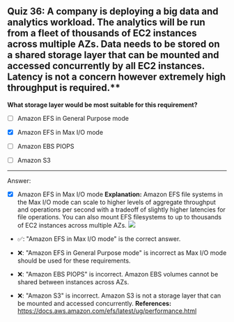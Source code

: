 ## Quiz 36: A company is deploying a big data and analytics workload. The analytics will be run from a fleet of thousands of EC2 instances across multiple AZs. Data needs to be stored on a shared storage layer that can be mounted and accessed concurrently by all EC2 instances. Latency is not a concern however extremely high throughput is required.**

**What storage layer would be most suitable for this requirement?**

- [ ] Amazon EFS in General Purpose mode

- [x] Amazon EFS in Max I/O mode

- [ ] Amazon EBS PIOPS

- [ ] Amazon S3

----
Answer:

- [x] Amazon EFS in Max I/O mode
  **Explanation:**
  Amazon EFS file systems in the Max I/O mode can scale to higher levels of aggregate throughput and operations per second with a tradeoff of slightly higher latencies for file operations. You can also mount EFS filesystems to up to thousands of EC2 instances across multiple AZs.
  ![](aws-solution-architecture-practice-quiz-1641093218358.png)
- ✅: "Amazon EFS in Max I/O mode" is the correct answer.

- ❌: "Amazon EFS in General Purpose mode" is incorrect as Max I/O mode should be used for these requirements.

- ❌: "Amazon EBS PIOPS" is incorrect. Amazon EBS volumes cannot be shared between instances across AZs.

- ❌: "Amazon S3" is incorrect. Amazon S3 is not a storage layer that can be mounted and accessed concurrently.
  **References:**
  https://docs.aws.amazon.com/efs/latest/ug/performance.html

